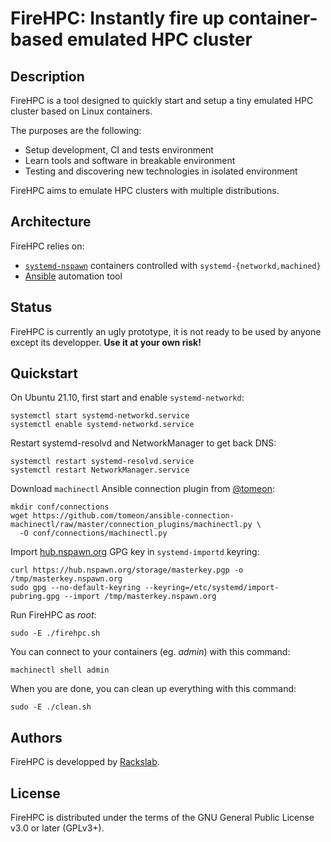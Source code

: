 # FireHPC: Instantly fire up container-based emulated HPC cluster

## Description

FireHPC is a tool designed to quickly start and setup a tiny emulated HPC
cluster based on Linux containers.

The purposes are the following:

- Setup development, CI and tests environment
- Learn tools and software in breakable environment
- Testing and discovering new technologies in isolated environment

FireHPC aims to emulate HPC clusters with multiple distributions.

## Architecture

FireHPC relies on:

- [`systemd-nspawn`](https://www.freedesktop.org/software/systemd/man/systemd-nspawn.html) containers controlled with `systemd-{networkd,machined}`
- [Ansible](https://docs.ansible.com/ansible/latest/index.html) automation tool

## Status

FireHPC is currently an ugly prototype, it is not ready to be used by anyone
except its developper. **Use it at your own risk!**

## Quickstart

On Ubuntu 21.10, first start and enable `systemd-networkd`:

```
systemctl start systemd-networkd.service
systemctl enable systemd-networkd.service
```

Restart systemd-resolvd and NetworkManager to get back DNS:

```
systemctl restart systemd-resolvd.service
systemctl restart NetworkManager.service
```

Download `machinectl` Ansible connection plugin from
[@tomeon](https://github.com/tomeon):

```
mkdir conf/connections
wget https://github.com/tomeon/ansible-connection-machinectl/raw/master/connection_plugins/machinectl.py \
  -O conf/connections/machinectl.py
```

Import [hub.nspawn.org](https://hub.nspawn.org) GPG key in `systemd-importd`
keyring:

```
curl https://hub.nspawn.org/storage/masterkey.pgp -o /tmp/masterkey.nspawn.org
sudo gpg --no-default-keyring --keyring=/etc/systemd/import-pubring.gpg --import /tmp/masterkey.nspawn.org
```

Run FireHPC as _root_:

```
sudo -E ./firehpc.sh
```

You can connect to your containers (eg. _admin_) with this command:

```
machinectl shell admin
```

When you are done, you can clean up everything with this command:


```
sudo -E ./clean.sh
```

## Authors

FireHPC is developped by [Rackslab](https://rackslab.io).

## License

FireHPC is distributed under the terms of the GNU General Public License v3.0 or
later (GPLv3+).
